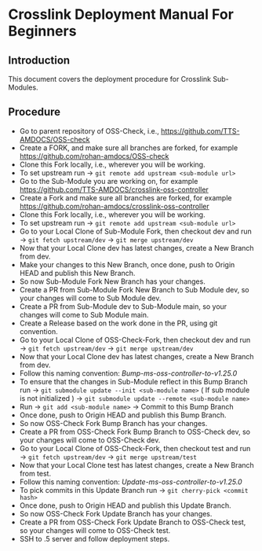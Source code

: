 # Crosslink Deployment Manual For Beginners

## Introduction

This document covers the deployment procedure for Crosslink Sub-Modules.

## Procedure

- Go to parent repository of OSS-Check, i.e., https://github.com/TTS-AMDOCS/OSS-check
- Create a FORK, and make sure all branches are forked, for example https://github.com/rohan-amdocs/OSS-check
- Clone this Fork locally, i.e., wherever you will be working.
- To set upstream run -> `git remote add upstream <sub-module url>` 
- Go to the Sub-Module you are working on, for example https://github.com/TTS-AMDOCS/crosslink-oss-controller
- Create a Fork and make sure all branches are forked, for example https://github.com/rohan-amdocs/crosslink-oss-controller
- Clone this Fork locally, i.e., wherever you will be working.
- To set upstream run -> `git remote add upstream <sub-module url>` 
- Go to your Local Clone of Sub-Module Fork, then checkout dev and run -> `git fetch upstream/dev` -> `git merge upstream/dev`
- Now that your Local Clone dev has latest changes, create a New Branch from dev. 
- Make your changes to this New Branch, once done, push to Origin HEAD and publish this New Branch.
- So now Sub-Module Fork New Branch has your changes.
- Create a PR from Sub-Module Fork New Branch to Sub Module dev, so your changes will come to Sub Module dev.
- Create a PR from Sub-Module dev to Sub-Module main, so your changes will come to Sub Module main.
- Create a Release based on the work done in the PR, using git convention.
- Go to your Local Clone of OSS-Check-Fork, then checkout dev and run -> `git fetch upstream/dev` -> `git merge upstream/dev`
- Now that your Local Clone dev has latest changes, create a New Branch from dev.
- Follow this naming convention: *Bump-ms-oss-controller-to-v1.25.0*
- To ensure that the changes in Sub-Module reflect in this Bump Branch run -> `git submodule update --init <sub-module name>` ( If sub module is not initialized ) -> `git submodule update --remote <sub-module name>`
- Run -> `git add <sub-module name>` -> Commit to this Bump Branch
- Once done, push to Origin HEAD and publish this Bump Branch.
- So now OSS-Check Fork Bump Branch has your changes.
- Create a PR from OSS-Check Fork Bump Branch to OSS-Check dev, so your changes will come to OSS-Check dev.
- Go to your Local Clone of OSS-Check-Fork, then checkout test and run -> `git fetch upstream/dev` -> `git merge upstream/test`
- Now that your Local Clone test has latest changes, create a New Branch from test.
- Follow this naming convention: *Update-ms-oss-controller-to-v1.25.0*
- To pick commits in this Update Branch run -> `git cherry-pick <commit hash>`
- Once done, push to Origin HEAD and publish this Update Branch.
- So now OSS-Check Fork Update Branch has your changes.
- Create a PR from OSS-Check Fork Update Branch to OSS-Check test, so your changes will come to OSS-Check test.
- SSH to .5 server and follow deployment steps.
